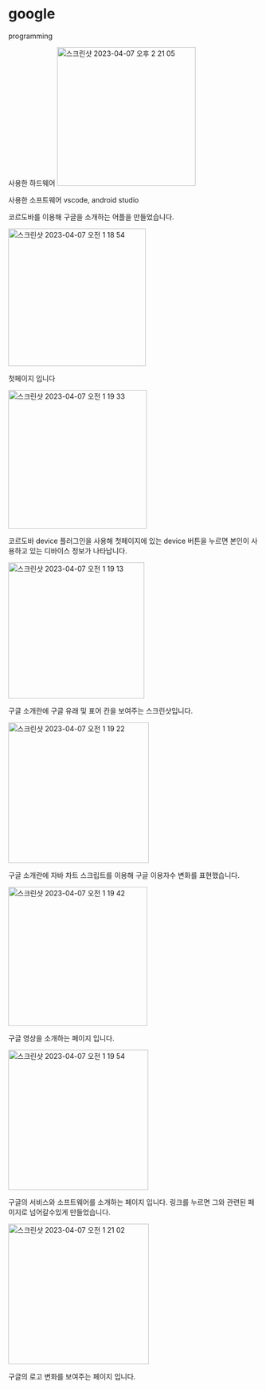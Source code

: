 # google
programming

사용한 하드웨어 
<img width="278" alt="스크린샷 2023-04-07 오후 2 21 05" src="https://user-images.githubusercontent.com/95477323/230546376-5bba375e-43f5-4b95-a529-75acd03592d9.png">


사용한 소프트웨어 vscode, android studio

코르도바를 이용해 구글을 소개하는 어플을 만들었습니다.


<img width="276" alt="스크린샷 2023-04-07 오전 1 18 54" src="https://user-images.githubusercontent.com/95477323/230438866-c885872d-d027-4978-8793-48488906366d.png">

첫페이지 입니다

<img width="278" alt="스크린샷 2023-04-07 오전 1 19 33" src="https://user-images.githubusercontent.com/95477323/230439144-fd751425-2a0c-4862-a1b2-3ba578654cf2.png">

코르도바 device 플러그인을 사용해 첫페이지에 있는 device 버튼을 누르면 본인이 사용하고 있는 디바이스 정보가 나타납니다.

<img width="273" alt="스크린샷 2023-04-07 오전 1 19 13" src="https://user-images.githubusercontent.com/95477323/230439457-4a1a9c00-08c7-4d98-bc55-ec7db53fa70a.png">

구글 소개란에 구글 유래 및 표어 칸을 보여주는 스크린샷입니다.

<img width="282" alt="스크린샷 2023-04-07 오전 1 19 22" src="https://user-images.githubusercontent.com/95477323/230439885-6cdc82ca-4e9d-4d42-b081-21a6274ed0e6.png">

구글 소개란에 자바 차트 스크립트를 이용해 구글 이용자수 변화를 표현했습니다.


<img width="279" alt="스크린샷 2023-04-07 오전 1 19 42" src="https://user-images.githubusercontent.com/95477323/230440174-5cc80489-e2c6-4614-8b0c-821ae21ef963.png">

구글 영상을 소개하는 페이지 입니다.

<img width="281" alt="스크린샷 2023-04-07 오전 1 19 54" src="https://user-images.githubusercontent.com/95477323/230440273-62d18f26-0cf0-4198-ac76-91c532c09bbb.png">

구글의 서비스와 소프트웨어를 소개하는 페이지 입니다. 링크를 누르면 그와 관련된 페이지로 넘어갈수있게 만들었습니다.

<img width="282" alt="스크린샷 2023-04-07 오전 1 21 02" src="https://user-images.githubusercontent.com/95477323/230440471-020161b9-2dea-46b0-afa7-b1729f3a3c46.png">

구글의 로고 변화를 보여주는 페이지 입니다.
